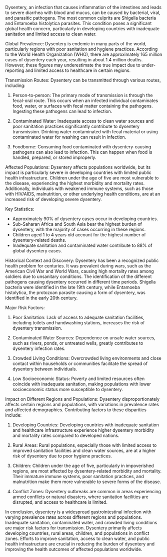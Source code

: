 Dysentery, an infection that causes inflammation of the intestines and leads to severe diarrhea with blood and mucus, can be caused by bacterial, viral, and parasitic pathogens. The most common culprits are Shigella bacteria and Entamoeba histolytica parasites. This condition poses a significant global health concern, particularly in developing countries with inadequate sanitation and limited access to clean water.

Global Prevalence:
Dysentery is endemic in many parts of the world, particularly regions with poor sanitation and hygiene practices. According to the World Health Organization (WHO), there are approximately 165 million cases of dysentery each year, resulting in about 1.4 million deaths. However, these figures may underestimate the true impact due to under-reporting and limited access to healthcare in certain regions.

Transmission Routes:
Dysentery can be transmitted through various routes, including:

1. Person-to-person: The primary mode of transmission is through the fecal-oral route. This occurs when an infected individual contaminates food, water, or surfaces with fecal matter containing the pathogens. Ingesting these pathogens can lead to infection.

2. Contaminated Water: Inadequate access to clean water sources and poor sanitation practices significantly contribute to dysentery transmission. Drinking water contaminated with fecal material or using contaminated water for washing can result in infection.

3. Foodborne: Consuming food contaminated with dysentery-causing pathogens can also lead to infection. This can happen when food is handled, prepared, or stored improperly.

Affected Populations:
Dysentery affects populations worldwide, but its impact is particularly severe in developing countries with limited public health infrastructure. Children under the age of five are most vulnerable to the disease, experiencing the highest morbidity and mortality rates. Additionally, individuals with weakened immune systems, such as those with HIV/AIDS, malnutrition, or other underlying health conditions, are at an increased risk of developing severe dysentery.

Key Statistics:
- Approximately 90% of dysentery cases occur in developing countries.
- Sub-Saharan Africa and South Asia bear the highest burden of dysentery, with the majority of cases occurring in these regions.
- Children aged 1 to 4 years old account for the highest number of dysentery-related deaths.
- Inadequate sanitation and contaminated water contribute to 88% of global dysentery cases.

Historical Context and Discovery:
Dysentery has been a recognized public health problem for centuries. It was prevalent during wars, such as the American Civil War and World Wars, causing high mortality rates among soldiers due to unsanitary conditions. The identification of the different pathogens causing dysentery occurred in different time periods. Shigella bacteria were identified in the late 19th century, while Entamoeba histolytica, the protozoan parasite causing a form of dysentery, was identified in the early 20th century.

Major Risk Factors:
1. Poor Sanitation: Lack of access to adequate sanitation facilities, including toilets and handwashing stations, increases the risk of dysentery transmission.

2. Contaminated Water Sources: Dependence on unsafe water sources, such as rivers, ponds, or untreated wells, greatly contributes to dysentery infection rates.

3. Crowded Living Conditions: Overcrowded living environments and close contact within households or communities facilitate the spread of dysentery between individuals.

4. Low Socioeconomic Status: Poverty and limited resources often coincide with inadequate sanitation, making populations with lower socioeconomic status more susceptible to dysentery.

Impact on Different Regions and Populations:
Dysentery disproportionately affects certain regions and populations, with variations in prevalence rates and affected demographics. Contributing factors to these disparities include:

1. Developing Countries: Developing countries with inadequate sanitation and healthcare infrastructure experience higher dysentery morbidity and mortality rates compared to developed nations.

2. Rural Areas: Rural populations, especially those with limited access to improved sanitation facilities and clean water sources, are at a higher risk of dysentery due to poor hygiene practices.

3. Children: Children under the age of five, particularly in impoverished regions, are most affected by dysentery-related morbidity and mortality. Their immature immune systems, poor sanitation practices, and malnutrition make them more vulnerable to severe forms of the disease.

4. Conflict Zones: Dysentery outbreaks are common in areas experiencing armed conflicts or natural disasters, where sanitation facilities are disrupted, and access to healthcare is limited.

In conclusion, dysentery is a widespread gastrointestinal infection with varying prevalence rates across different regions and populations. Inadequate sanitation, contaminated water, and crowded living conditions are major risk factors for transmission. Dysentery primarily affects developing countries, rural areas, children, and populations in conflict zones. Efforts to improve sanitation, access to clean water, and public health infrastructure are crucial in reducing the burden of dysentery and improving the health outcomes of affected populations worldwide.
